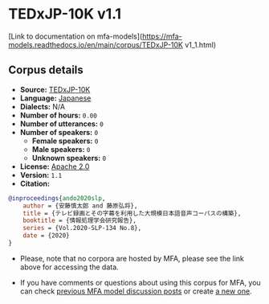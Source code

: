
# TEDxJP-10K v1.1

[Link to documentation on mfa-models](https://mfa-models.readthedocs.io/en/main/corpus/TEDxJP-10K v1_1.html)

## Corpus details

- **Source:** [TEDxJP-10K](https://github.com/laboroai/TEDxJP-10K)
- **Language:** [Japanese](https://en.wikipedia.org/wiki/Japanese_language)
- **Dialects:** N/A
- **Number of hours:** `0.00`
- **Number of utterances:** `0`
- **Number of speakers:** `0`
  - **Female speakers:** `0`
  - **Male speakers:** `0`
  - **Unknown speakers:** `0`
- **License:** [Apache 2.0](https://www.apache.org/licenses/LICENSE-2.0)
- **Version:** `1.1`
- **Citation:**
```bibtex
@inproceedings{ando2020slp,
	author = {安藤慎太郎 and 藤原弘将},
	title = {テレビ録画とその字幕を利用した大規模日本語音声コーパスの構築},
	booktitle = {情報処理学会研究報告},
	series = {Vol.2020-SLP-134 No.8},
	date = {2020}
}
```

- Please, note that no corpora are hosted by MFA, please see the link above for accessing the data.

- If you have comments or questions about using this corpus for MFA, you can check [previous MFA model discussion posts](https://github.com/MontrealCorpusTools/mfa-models/discussions?discussions_q=TEDxJP-10K+v1.1) or create [a new one](https://github.com/MontrealCorpusTools/mfa-models/discussions/new).
